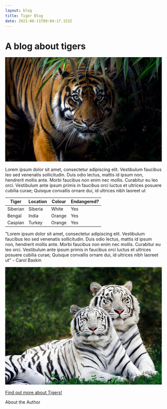 ```yaml
---
layout: blog
title: Tiger Blog
date: 2021-06-11T09:04:17.153Z
---
```

# A blog about tigers

![Tiger hiding in leaves](/assets/img/uploads/tiger.jpeg)

Lorem ipsum dolor sit amet, consectetur adipiscing elit. Vestibulum faucibus leo sed venenatis sollicitudin. Duis odio lectus, mattis id ipsum non, hendrerit mollis ante. Morbi faucibus non enim nec mollis. Curabitur eu leo orci. Vestibulum ante ipsum primis in faucibus orci luctus et ultrices posuere cubilia curae; Quisque convallis ornare dui, id ultrices nibh laoreet ut

| Tiger    | Location | Colour | Endangered? |
| -------- | -------- | ------ | ----------- |
| Siberian | Siberia  | White  | Yes         |
| Bengal   | India    | Orange | Yes         |
| Caspian  | Turkey   | Orange | Yes         |





"Lorem ipsum dolor sit amet, consectetur adipiscing elit. Vestibulum faucibus leo sed venenatis sollicitudin. Duis odio lectus, mattis id ipsum non, hendrerit mollis ante. Morbi faucibus non enim nec mollis. Curabitur eu leo orci. Vestibulum ante ipsum primis in faucibus orci luctus et ultrices posuere cubilia curae; Quisque convallis ornare dui, id ultrices nibh laoreet ut" - Carol Baskin

![](/assets/img/uploads/tigers-2-.jpeg)

[Find out more about Tigers!](https://www.worldwildlife.org/species/tiger)

About the Author